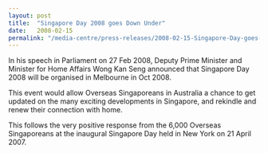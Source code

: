 ```yaml
---
layout: post
title:  "Singapore Day 2008 goes Down Under"
date:   2008-02-15
permalink: "/media-centre/press-releases/2008-02-15-Singapore-Day-goes-down-under!"
---
```


In his speech in Parliament on 27 Feb 2008, Deputy Prime Minister and Minister for Home Affairs Wong Kan Seng announced that Singapore Day 2008 will be organised in Melbourne in Oct 2008.

This event would allow Overseas Singaporeans in Australia a chance to get updated on the many exciting developments in Singapore, and rekindle and renew their connection with home.

This follows the very positive response from the 6,000 Overseas Singaporeans at the inaugural Singapore Day held in New York on 21 April 2007.

